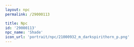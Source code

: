 ```yaml
---
layout: npc
permalink: /29000113

title: Npc
id: '29000113'
npc_name: 'Shade'
icon_url: 'portrait/npc/21000932_m_darkspirithorn_p.png'
---
```

